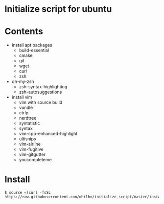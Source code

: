# Initialize script for ubuntu

# Contents
- install apt packages
  - build-essential
  - cmake
  - git
  - wget
  - curl
  - zsh
- oh-my-zsh
  - zsh-syntax-highlighting
  - zsh-autosuggestions
- install vim
  - vim with source build
  - vundle
  - ctrlp
  - nerdtree
  - syntatistic
  - syntax
  - vim-cpp-enhanced-highlight
  - ultisnips
  - vim-airline
  - vim-fugitive
  - vim-gitgutter
  - youcompleteme

# Install
```
$ source <(curl -fsSL https://raw.githubusercontent.com/ohilho/initialize_script/master/install.sh)
```
 

